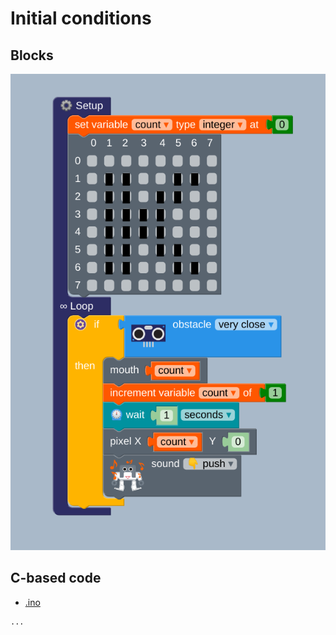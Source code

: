 # Initial conditions 

## Blocks
![fig](Screenshot%20from%202021-07-31%2019-01-39.png)


## C-based code
* [.ino](.ino)
```  
...

```